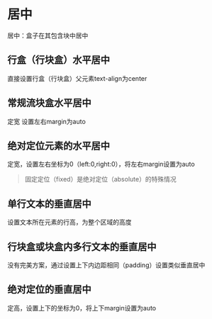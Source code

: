 <!--
 * @Author: KESHAOYE
 * @Date: 2023-04-05 15:10:07
-->
# 居中

居中：盒子在其包含块中居中

## 行盒（行块盒）水平居中

直接设置行盒（行块盒）父元素text-align为center

## 常规流块盒水平居中

定宽 设置左右margin为auto

## 绝对定位元素的水平居中

定宽，设置左右坐标为0（left:0,right:0），将左右margin设置为auto

> 固定定位（fixed）是绝对定位（absolute）的特殊情况


## 单行文本的垂直居中

设置文本所在元素的行高，为整个区域的高度

## 行块盒或块盒内多行文本的垂直居中

没有完美方案，通过设置上下内边距相同（padding）设置类似垂直居中

## 绝对定位的垂直居中

定高，设置上下的坐标为0，将上下margin设置为auto
